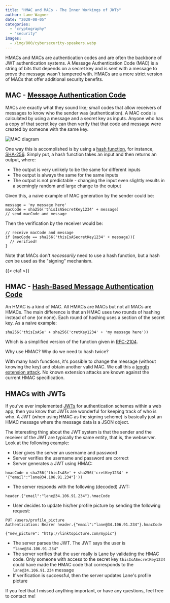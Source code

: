 ```yaml
---
title: "HMAC and MACs - The Inner Workings of JWTs"
author: Lane Wagner
date: "2020-08-05"
categories: 
  - "cryptography"
  - "security"
images:
  - /img/800/cybersecurity-speakers.webp
---
```


HMACs and MACs are authentication codes and are often the backbone of JWT authentication systems. A Message Authentication Code (MAC) is a string of bits that depends on a secret key and is sent with a message to prove the message wasn't tampered with. HMACs are a more strict version of MACs that offer additional security benefits.

## MAC - [Message Authentication Code](https://en.wikipedia.org/wiki/Message_authentication_code)

MACs are exactly what they sound like; small codes that allow receivers of messages to know who the sender was (authentication). A MAC code is calculated by using a message and a secret key as inputs. Anyone who has a copy of that secret key can then verify that that code and message were created by someone with the same key.

![MAC diagram](/img/800/Screen-Shot-2019-12-12-at-7.49.24-AM.png)

One way this is accomplished is by using a [hash function,](/cryptography/very-basic-intro-to-hash-functions-sha-256-md-5-etc/) for instance, [SHA-256](/cryptography/how-sha-2-works-step-by-step-sha-256/). Simply put, a hash function takes an input and then returns an output, where:

- The output is very unlikely to be the same for different inputs
- The output is always the same for the same inputs
- The output is not predictable - changing the input even slightly results in a seemingly random and large change to the output

Given this, a naive example of MAC generation by the sender could be:

```
message = 'my message here'
macCode = sha256('thisIsASecretKey1234' + message)
// send macCode and message
```

Then the verification by the receiver would be:

```
// receive macCode and message
if (macCode == sha256('thisIsASecretKey1234' + message)){
  // verified!
}
```

Note that MACs don't _necessarily_ need to use a hash function, but a hash _can_ be used as the "signing" mechanism.

{{< cta1 >}}

## HMAC - [Hash-Based Message Authentication Code](https://en.wikipedia.org/wiki/HMAC)

An HMAC is a kind of MAC. All HMACs are MACs but not all MACs are HMACs. The main difference is that an HMAC uses two rounds of hashing instead of one (or none). Each round of hashing uses a section of the secret key. As a naive example:

```
sha256('thisIsASe' + sha256('cretKey1234' + 'my message here'))
```

Which is a simplified version of the function given in [RFC-2104](https://tools.ietf.org/html/rfc2104).

Why use HMAC? Why do we need to hash twice?

With many hash functions, it's possible to change the message (without knowing the key) and obtain another valid MAC. We call this a [length extension attack](https://en.wikipedia.org/wiki/Length_extension_attack). No known extension attacks are known against the current HMAC specification.

## HMACs with JWTs

If you've ever implemented [JWTs](https://en.wikipedia.org/wiki/JSON_Web_Token) for authentication schemes within a web app, then you know that JWTs are wonderful for keeping track of who is who. A JWT (when using HMAC as the signing scheme) is basically just an HMAC message where the message data is a JSON object.

The interesting thing about the JWT system is that the sender and the receiver of the JWT are typically the same entity, that is, the webserver. Look at the following example:

- User gives the server an username and password
- Server verifies the username and password are correct
- Server generates a JWT using HMAC:

```
hmacCode = sha256('thisIsASe' + sha256('cretKey1234' + '{"email":"lane@34.106.91.234"}'))
```

- The server responds with the following (decoded) JWT:

```
header.{"email":"lane@34.106.91.234"}.hmacCode
```

- User decides to update his/her profile picture by sending the following request:

```
PUT /users/profile_picture
Authentication: Bearer header.{"email":"lane@34.106.91.234"}.hmacCode

{"new_picture": "http://linktopicture.com/mypic"}
```

- The server parses the JWT. The JWT says the user is `"lane@34.106.91.234"`
- The server verifies that the user really is Lane by validating the HMAC code. Only someone with access to the secret key `thisIsASecretKey1234` could have made the HMAC code that corresponds to the `lane@34.106.91.234` message
- If verification is successful, then the server updates Lane's profile picture

If you feel that I missed anything important, or have any questions, feel free to contact me!
